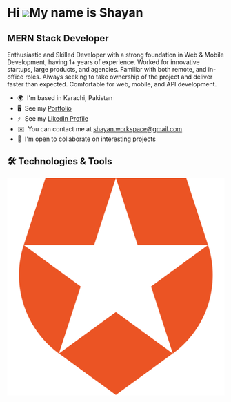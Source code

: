 Hi ![](https://user-images.githubusercontent.com/18350557/176309783-0785949b-9127-417c-8b55-ab5a4333674e.gif)My name is Shayan
==============================================================================================================================

MERN Stack Developer
-----------------------

Enthusiastic and Skilled Developer with a strong foundation in Web & Mobile Development, having 1+ years of experience. Worked for innovative startups, large products, and agencies. Familiar with both remote, and in-office roles. Always seeking to take ownership of the project and deliver faster than expected. Comfortable for web, mobile, and API development.

* 🌍  I'm based in Karachi, Pakistan
* 🖥️  See my [Portfolio](https://shayan-workspace.vercel.app)
* ⚡  See my [LikedIn Profile](https://www.linkedin.com/in/shayan-workspace)
* ✉️  You can contact me at [shayan.workspace@gmail.com](mailto:shayan.workspace@gmail.com)
* 🤝  I'm open to collaborate on interesting projects

## 🛠️ Technologies & Tools
[![](https://github.com/shayan-workspace/shayan-workspace/blob/main/auth.svg)](https://github.com/shayan-workspace)
